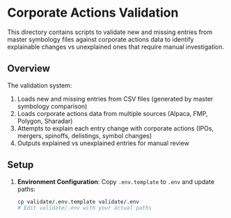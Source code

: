 # Corporate Actions Validation

This directory contains scripts to validate new and missing entries from master symbology files against corporate actions data to identify explainable changes vs unexplained ones that require manual investigation.

## Overview

The validation system:
1. Loads new and missing entries from CSV files (generated by master symbology comparison)
2. Loads corporate actions data from multiple sources (Alpaca, FMP, Polygon, Sharadar)
3. Attempts to explain each entry change with corporate actions (IPOs, mergers, spinoffs, delistings, symbol changes)
4. Outputs explained vs unexplained entries for manual review

## Setup

1. **Environment Configuration**: Copy `.env.template` to `.env` and update paths:
   ```bash
   cp validate/.env.template validate/.env
   # Edit validate/.env with your actual paths